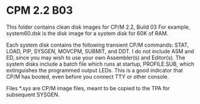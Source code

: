 # CPM 2.2 B03

This folder contains clean disk images for CP/M 2.2, Build 03
For example, system60.dsk is the disk image for a system disk for 60K of RAM.

Each system disk contains the following transient CP/M commands:  STAT, LOAD, PIP, SYSGEN, MOVCPM, SUBMIT, and DDT.  I do not include ASM and ED, since you may wish to use your own Assembler(s) and Editor(s). The system disks include a batch file which runs at startup, PROFILE.SUB, which extinguishes the programmed output LEDs.  This is a good indicator that CP/M has booted, even before you connect TTY or other console.

Files *.sys are CP/M image files, meant to be copied to the TPA for subsequent SYSGEN.

 
 
